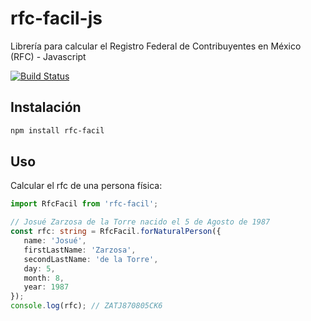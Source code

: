 # rfc-facil-js
Librería para calcular el Registro Federal de Contribuyentes en México (RFC) - Javascript

[![Build Status](https://travis-ci.org/josketres/rfc-facil-js.svg?branch=master)](https://travis-ci.org/josketres/rfc-facil-js)

Instalación
---
```sh
npm install rfc-facil
```

Uso
---
Calcular el rfc de una persona física:
```typescript
import RfcFacil from 'rfc-facil';

// Josué Zarzosa de la Torre nacido el 5 de Agosto de 1987
const rfc: string = RfcFacil.forNaturalPerson({
   name: 'Josué',
   firstLastName: 'Zarzosa',
   secondLastName: 'de la Torre',
   day: 5,
   month: 8,
   year: 1987
});
console.log(rfc); // ZATJ870805CK6
```
